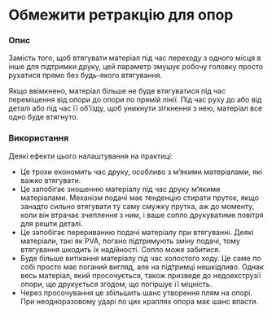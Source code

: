 Обмежити ретракцію для опор
====

### **Опис**

Замість того, щоб втягувати матеріал під час переходу з одного місця в інше для підтримки друку, цей параметр змушує робочу головку просто рухатися прямо без будь-якого втягування.

Якщо ввімкнено, матеріал більше не буде втягуватися під час переміщення від опори до опори по прямій лінії. Під час руху до або від деталі або під час її об’їзду, щоб уникнути зіткнення з нею, матеріал все одно буде втягнуто.

### **Використання**

Деякі ефекти цього налаштування на практиці:

* Це трохи економить час друку, особливо з м’якими матеріалами, які важко втягувати.
* Це запобігає зношенню матеріалу під час друку м’якими матеріалами. Механізм подачі має тенденцію стирати пруток, якщо занадто сильно втягувати ту саму смужку прутка, аж до моменту, коли він втрачає зчеплення з ним, і ваше сопло друкуватиме повітря для решти деталі.
* Це запобігає перериванню подачі матеріалу при втягуванні. Деякі матеріали, такі як PVA, погано підтримують зміну подачі, тому втягування шкодить їх надійності. Сопло може забитися.
* Буде більше витікання матеріалу під час холостого ходу. Це саме по собі просто має поганий вигляд, але на підтримці нешкідливо. Однак весь матеріал, який просочується, також призведе до недоекструзії опори, що друкується згодом, що погіршує її міцність.
* Через просочування це збільшить шанс утворення плям на опорі. При неодноразовому ударі по цих краплях опора має шанс впасти.
